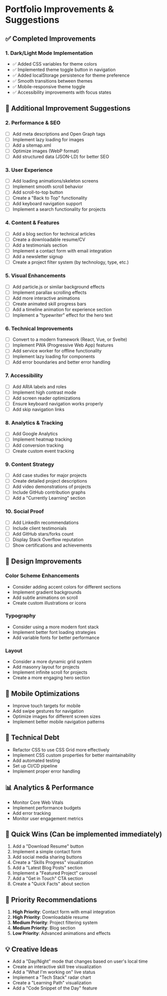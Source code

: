 # Portfolio Improvements & Suggestions

## ✅ Completed Improvements

### 1. Dark/Light Mode Implementation

- ✅ Added CSS variables for theme colors
- ✅ Implemented theme toggle button in navigation
- ✅ Added localStorage persistence for theme preference
- ✅ Smooth transitions between themes
- ✅ Mobile-responsive theme toggle
- ✅ Accessibility improvements with focus states

## 🚀 Additional Improvement Suggestions

### 2. Performance & SEO

- [ ] Add meta descriptions and Open Graph tags
- [ ] Implement lazy loading for images
- [ ] Add a sitemap.xml
- [ ] Optimize images (WebP format)
- [ ] Add structured data (JSON-LD) for better SEO

### 3. User Experience

- [ ] Add loading animations/skeleton screens
- [ ] Implement smooth scroll behavior
- [ ] Add scroll-to-top button
- [ ] Create a "Back to Top" functionality
- [ ] Add keyboard navigation support
- [ ] Implement a search functionality for projects

### 4. Content & Features

- [ ] Add a blog section for technical articles
- [ ] Create a downloadable resume/CV
- [ ] Add a testimonials section
- [ ] Implement a contact form with email integration
- [ ] Add a newsletter signup
- [ ] Create a project filter system (by technology, type, etc.)

### 5. Visual Enhancements

- [ ] Add particle.js or similar background effects
- [ ] Implement parallax scrolling effects
- [ ] Add more interactive animations
- [ ] Create animated skill progress bars
- [ ] Add a timeline animation for experience section
- [ ] Implement a "typewriter" effect for the hero text

### 6. Technical Improvements

- [ ] Convert to a modern framework (React, Vue, or Svelte)
- [ ] Implement PWA (Progressive Web App) features
- [ ] Add service worker for offline functionality
- [ ] Implement lazy loading for components
- [ ] Add error boundaries and better error handling

### 7. Accessibility

- [ ] Add ARIA labels and roles
- [ ] Implement high contrast mode
- [ ] Add screen reader optimizations
- [ ] Ensure keyboard navigation works properly
- [ ] Add skip navigation links

### 8. Analytics & Tracking

- [ ] Add Google Analytics
- [ ] Implement heatmap tracking
- [ ] Add conversion tracking
- [ ] Create custom event tracking

### 9. Content Strategy

- [ ] Add case studies for major projects
- [ ] Create detailed project descriptions
- [ ] Add video demonstrations of projects
- [ ] Include GitHub contribution graphs
- [ ] Add a "Currently Learning" section

### 10. Social Proof

- [ ] Add LinkedIn recommendations
- [ ] Include client testimonials
- [ ] Add GitHub stars/forks count
- [ ] Display Stack Overflow reputation
- [ ] Show certifications and achievements

## 🎨 Design Improvements

### Color Scheme Enhancements

- Consider adding accent colors for different sections
- Implement gradient backgrounds
- Add subtle animations on scroll
- Create custom illustrations or icons

### Typography

- Consider using a more modern font stack
- Implement better font loading strategies
- Add variable fonts for better performance

### Layout

- Consider a more dynamic grid system
- Add masonry layout for projects
- Implement infinite scroll for projects
- Create a more engaging hero section

## 📱 Mobile Optimizations

- Improve touch targets for mobile
- Add swipe gestures for navigation
- Optimize images for different screen sizes
- Implement better mobile navigation patterns

## 🔧 Technical Debt

- Refactor CSS to use CSS Grid more effectively
- Implement CSS custom properties for better maintainability
- Add automated testing
- Set up CI/CD pipeline
- Implement proper error handling

## 📊 Analytics & Performance

- Monitor Core Web Vitals
- Implement performance budgets
- Add error tracking
- Monitor user engagement metrics

## 🚀 Quick Wins (Can be implemented immediately)

1. Add a "Download Resume" button
2. Implement a simple contact form
3. Add social media sharing buttons
4. Create a "Skills Progress" visualization
5. Add a "Latest Blog Posts" section
6. Implement a "Featured Project" carousel
7. Add a "Get in Touch" CTA section
8. Create a "Quick Facts" about section

## 🎯 Priority Recommendations

1. **High Priority**: Contact form with email integration
2. **High Priority**: Downloadable resume
3. **Medium Priority**: Project filtering system
4. **Medium Priority**: Blog section
5. **Low Priority**: Advanced animations and effects

## 💡 Creative Ideas

- Add a "Day/Night" mode that changes based on user's local time
- Create an interactive skill tree visualization
- Add a "What I'm working on" live status
- Implement a "Tech Stack" radar chart
- Create a "Learning Path" visualization
- Add a "Code Snippet of the Day" feature
